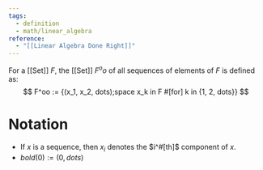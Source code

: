 ```yaml
---
tags:
  - definition
  - math/linear_algebra
reference:
  - "[[Linear Algebra Done Right]]"
---
```

For a [[Set]] $F$, the [[Set]] $F^oo$ of all sequences of elements of $F$ is defined as:$$
F^oo := {(x_1, x_2, dots);space x_k in F #[for] k in {1, 2, dots}}
$$
# Notation
- If $x$ is a sequence, then $x_i$ denotes the $i^#[th]$ component of $x$.
- $bold(0) := (0, dots)$